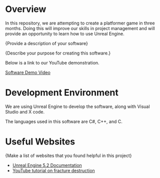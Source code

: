# Overview

In this repository, we are attempting to create a platformer game in three months. Doing this will improve our skills in project management and will provide an opportunity to learn how to use Unreal Engine. 

{Provide a description of your software}

{Describe your purpose for creating this software.}

Below is a link to our YouTube demonstration.

[Software Demo Video](http://youtube.link.goes.here)

# Development Environment

We are using Unreal Engine to develop the software, along with Visual Studio and X code.

The languages used in this software are C#, C++, and C.

# Useful Websites

{Make a list of websites that you found helpful in this project}
* [Unreal Engine 5.2 Documentation](https://docs.unrealengine.com/5.2/en-US/)
* [YouTube tutorial on fracture destruction](https://youtu.be/aTfiLOF_kPk)
